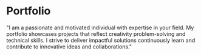 # Portfolio
"I am a passionate and motivated individual with expertise in your field. My portfolio showcases projects that reflect creativity problem-solving and technical skills. I strive to deliver impactful solutions continuously learn and contribute to innovative ideas and collaborations."
